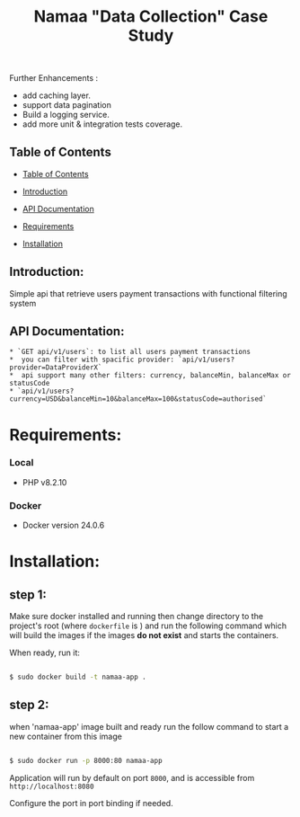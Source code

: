 <h1  align="center"> Namaa "Data Collection" Case Study </h1>  <br>



<p  align="center">

Further Enhancements :
- add caching layer.
- support data pagination
- Build a logging service.
- add more unit & integration tests coverage.
</p>


## Table of Contents

-  [Table of Contents](#table-of-contents)

-  [Introduction](#introduction)

-  [API Documentation](#api-documentation)

-  [Requirements](#requirements)

-  [Installation](#installation)


## Introduction:
Simple api that retrieve users payment transactions with functional filtering system

## API Documentation:
    * `GET api/v1/users`: to list all users payment transactions
    *  you can filter with spacific provider: `api/v1/users?provider=DataProviderX`
    *  api support many other filters: currency, balanceMin, balanceMax or statusCode
    * `api/v1/users?currency=USD&balanceMin=10&balanceMax=100&statusCode=authorised`


# Requirements:

### Local
*  PHP v8.2.10

### Docker
*  Docker version 24.0.6

# Installation:
## step 1:

Make sure docker installed and running then change directory to the project's root (where `dockerfile` is ) and run the following command which will build the images if the images **do not exist** and starts the containers.

When ready, run it:

```bash

$ sudo docker build -t namaa-app .
```

## step 2:
when 'namaa-app' image built and ready run the follow command to start a new container from this image

```bash

$ sudo docker run -p 8000:80 namaa-app

```
Application will run by default on port `8000`, and is accessible from `http://localhost:8080`



Configure the port in port binding if needed.

